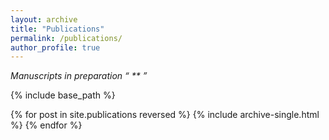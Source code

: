 ```yaml
---
layout: archive
title: "Publications"
permalink: /publications/
author_profile: true
---
```


<!-- You can also find my articles on [my Google Scholar profile](https://scholar.google.co.uk/citations?user=NG6WOPQAAAAJ&hl=en). -->
_Manuscripts in preparation “ ** ”_

{% include base_path %}

{% for post in site.publications reversed %}
  {% include archive-single.html %}
{% endfor %}

